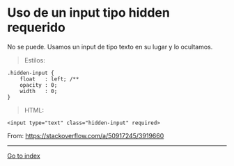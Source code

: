 # Uso de un input tipo hidden requerido

No se puede.
Usamos un input de tipo texto en su lugar y lo ocultamos.

> Estilos:

    .hidden-input {
        float   : left; /**
        opacity : 0;
        width   : 0;
    }


> HTML:

    <input type="text" class="hidden-input" required>


From: https://stackoverflow.com/a/50917245/3919660


***

[Go to index](../../README.md)
